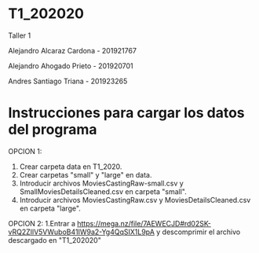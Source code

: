 # T1_202020
Taller 1

Alejandro Alcaraz Cardona - 201921767

Alejandro Ahogado Prieto - 201920701

Andres Santiago Triana - 201923265

# Instrucciones para cargar los datos del programa
OPCION 1:
1. Crear carpeta data en T1_2020.
2. Crear  carpetas "small" y "large" en data.
3. Introducir archivos MoviesCastingRaw-small.csv y SmallMoviesDetailsCleaned.csv en carpeta "small".
3. Introducir archivos MoviesCastingRaw.csv y MoviesDetailsCleaned.csv en carpeta "large".

OPCION 2:
1.Entrar a https://mega.nz/file/7AEWECJD#rd02SK-vRQ2ZIlV5VWuboB41IW9a2-Yg4QqSIX1L9pA  y descomprimir el archivo descargado en "T1_202020"